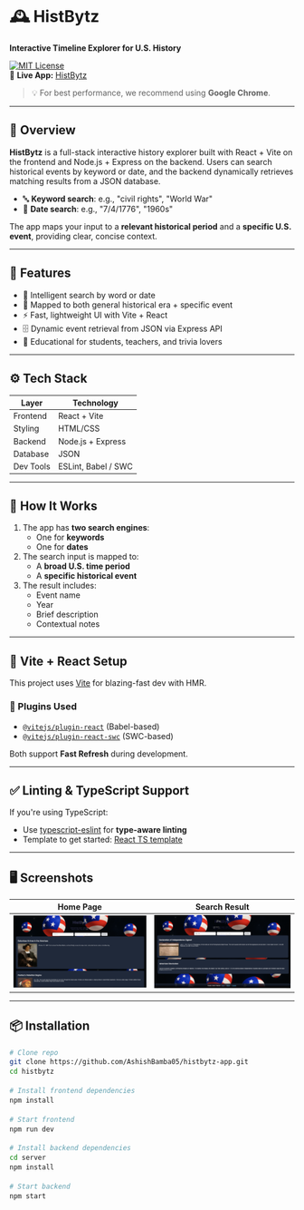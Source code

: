# 🕰️ HistBytz

**Interactive Timeline Explorer for U.S. History**

[![MIT License](https://img.shields.io/badge/License-MIT-blue.svg)](LICENSE)  
🔗 **Live App:** [HistBytz](https://ashishvbamba-histbytz.netlify.app)  
> 💡 For best performance, we recommend using **Google Chrome**.

---

## 📌 Overview

**HistBytz** is a full-stack interactive history explorer built with React + Vite on the frontend and Node.js + Express on the backend. Users can search historical events by keyword or date, and the backend dynamically retrieves matching results from a JSON database.
- 🔤 **Keyword search**: e.g., "civil rights", "World War"
- 📅 **Date search**: e.g., "7/4/1776", "1960s"

The app maps your input to a **relevant historical period** and a **specific U.S. event**, providing clear, concise context.

---

## 🎯 Features

- 🧠 Intelligent search by word or date
- 📆 Mapped to both general historical era + specific event
- ⚡ Fast, lightweight UI with Vite + React
- 🗄️ Dynamic event retrieval from JSON via Express API
- 🧭 Educational for students, teachers, and trivia lovers

---

## ⚙️ Tech Stack

| Layer        | Technology         |
|--------------|--------------------|
| Frontend     | React + Vite       |
| Styling      | HTML/CSS           |
| Backend      | Node.js + Express  |
| Database     | JSON               |
| Dev Tools	   | ESLint, Babel / SWC|
---

## 🚀 How It Works

1. The app has **two search engines**:
   - One for **keywords**
   - One for **dates**
2. The search input is mapped to:
   - A **broad U.S. time period**
   - A **specific historical event**
3. The result includes:
   - Event name
   - Year
   - Brief description
   - Contextual notes

---

## 🧩 Vite + React Setup

This project uses [Vite](https://vitejs.dev/) for blazing-fast dev with HMR.

### 🔌 Plugins Used

- [`@vitejs/plugin-react`](https://github.com/vitejs/vite-plugin-react) (Babel-based)
- [`@vitejs/plugin-react-swc`](https://github.com/vitejs/vite-plugin-react-swc) (SWC-based)

Both support **Fast Refresh** during development.

---

## ✅ Linting & TypeScript Support

If you're using TypeScript:

- Use [typescript-eslint](https://github.com/typescript-eslint/typescript-eslint) for **type-aware linting**
- Template to get started: [React TS template](https://github.com/vitejs/vite/tree/main/packages/create-vite/template-react-ts)

---

## 🖥️ Screenshots

| Home Page | Search Result |
|-----------|----------------|
| ![Home Screenshot](public/prev.png) | ![Result Screenshot](public/result.png) |

---

## 📦 Installation

```bash
# Clone repo
git clone https://github.com/AshishBamba05/histbytz-app.git
cd histbytz

# Install frontend dependencies
npm install

# Start frontend
npm run dev

# Install backend dependencies
cd server
npm install

# Start backend
npm start
